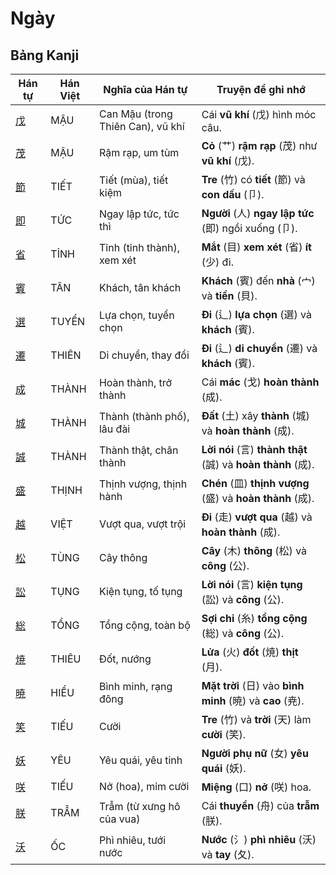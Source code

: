 # Ngày

## Bảng Kanji

| Hán tự | Hán Việt | Nghĩa của Hán tự | Truyện để ghi nhớ |
|---|---|---|---|
| [戊](https://www.google.com/search?q=https://mazii.net/vi-VN/search/kanji/javi/%E6%88%8A) | MẬU | Can Mậu (trong Thiên Can), vũ khí | Cái **vũ khí** (戊) hình móc câu. |
| [茂](https://www.google.com/search?q=https://mazii.net/vi-VN/search/kanji/javi/%E8%8C%82) | MẬU | Rậm rạp, um tùm | **Cỏ** (艹) **rậm rạp** (茂) như **vũ khí** (戊). |
| [節](https://www.google.com/search?q=https://mazii.net/vi-VN/search/kanji/javi/%E7%AF%80) | TIẾT | Tiết (mùa), tiết kiệm | **Tre** (竹) có **tiết** (節) và **con dấu** (卩). |
| [即](https://www.google.com/search?q=https://mazii.net/vi-VN/search/kanji/javi/%E5%8D%B3) | TỨC | Ngay lập tức, tức thì | **Người** (人) **ngay lập tức** (即) ngồi xuống (卩). |
| [省](https://www.google.com/search?q=https://mazii.net/vi-VN/search/kanji/javi/%E7%9C%81) | TỈNH | Tỉnh (tỉnh thành), xem xét | **Mắt** (目) **xem xét** (省) **ít** (少) đi. |
| [賓](https://www.google.com/search?q=https://mazii.net/vi-VN/search/kanji/javi/%E8%B3%93) | TÂN | Khách, tân khách | **Khách** (賓) đến **nhà** (宀) và **tiền** (貝). |
| [選](https://www.google.com/search?q=https://mazii.net/vi-VN/search/kanji/javi/%E9%81%B8) | TUYỂN | Lựa chọn, tuyển chọn | **Đi** (辶) **lựa chọn** (選) và **khách** (賓). |
| [遷](https://www.google.com/search?q=https://mazii.net/vi-VN/search/kanji/javi/%E9%81%B7) | THIÊN | Di chuyển, thay đổi | **Đi** (辶) **di chuyển** (遷) và **khách** (賓). |
| [成](https://www.google.com/search?q=https://mazii.net/vi-VN/search/kanji/javi/%E6%88%90) | THÀNH | Hoàn thành, trở thành | Cái **mác** (戈) **hoàn thành** (成). |
| [城](https://www.google.com/search?q=https://mazii.net/vi-VN/search/kanji/javi/%E5%9F%8E) | THÀNH | Thành (thành phố), lâu đài | **Đất** (土) xây **thành** (城) và **hoàn thành** (成). |
| [誠](https://www.google.com/search?q=https://mazii.net/vi-VN/search/kanji/javi/%E8%AA%A0) | THÀNH | Thành thật, chân thành | **Lời nói** (言) **thành thật** (誠) và **hoàn thành** (成). |
| [盛](https://www.google.com/search?q=https://mazii.net/vi-VN/search/kanji/javi/%E7%9B%9B) | THỊNH | Thịnh vượng, thịnh hành | **Chén** (皿) **thịnh vượng** (盛) và **hoàn thành** (成). |
| [越](https://www.google.com/search?q=https://mazii.net/vi-VN/search/kanji/javi/%E8%B6%8A) | VIỆT | Vượt qua, vượt trội | **Đi** (走) **vượt qua** (越) và **hoàn thành** (成). |
| [松](https://www.google.com/search?q=https://mazii.net/vi-VN/search/kanji/javi/%E6%9D%BE) | TÙNG | Cây thông | **Cây** (木) **thông** (松) và **công** (公). |
| [訟](https://www.google.com/search?q=https://mazii.net/vi-VN/search/kanji/javi/%E8%A8%9F) | TỤNG | Kiện tụng, tố tụng | **Lời nói** (言) **kiện tụng** (訟) và **công** (公). |
| [総](https://www.google.com/search?q=https://mazii.net/vi-VN/search/kanji/javi/%E7%B7%8F) | TỔNG | Tổng cộng, toàn bộ | **Sợi chỉ** (糸) **tổng cộng** (総) và **công** (公). |
| [焼](https://www.google.com/search?q=https://mazii.net/vi-VN/search/kanji/javi/%E7%84%BC) | THIÊU | Đốt, nướng | **Lửa** (火) **đốt** (焼) **thịt** (月). |
| [暁](https://www.google.com/search?q=https://mazii.net/vi-VN/search/kanji/javi/%E6%9A%81) | HIỂU | Bình minh, rạng đông | **Mặt trời** (日) vào **bình minh** (暁) và **cao** (尭). |
| [笑](https://www.google.com/search?q=https://mazii.net/vi-VN/search/kanji/javi/%E7%AC%91) | TIẾU | Cười | **Tre** (竹) và **trời** (天) làm **cười** (笑). |
| [妖](https://www.google.com/search?q=https://mazii.net/vi-VN/search/kanji/javi/%E5%A6%96) | YÊU | Yêu quái, yêu tinh | **Người phụ nữ** (女) **yêu quái** (妖). |
| [咲](https://www.google.com/search?q=https://mazii.net/vi-VN/search/kanji/javi/%E5%92%B2) | TIẾU | Nở (hoa), mỉm cười | **Miệng** (口) **nở** (咲) hoa. |
| [朕](https://www.google.com/search?q=https://mazii.net/vi-VN/search/kanji/javi/%E6%9C%95) | TRẪM | Trẫm (từ xưng hô của vua) | Cái **thuyền** (舟) của **trẫm** (朕). |
| [沃](https://www.google.com/search?q=https://mazii.net/vi-VN/search/kanji/javi/%E6%B2%83) | ỐC | Phì nhiêu, tưới nước | **Nước** (氵) **phì nhiêu** (沃) và **tay** (夂). |

